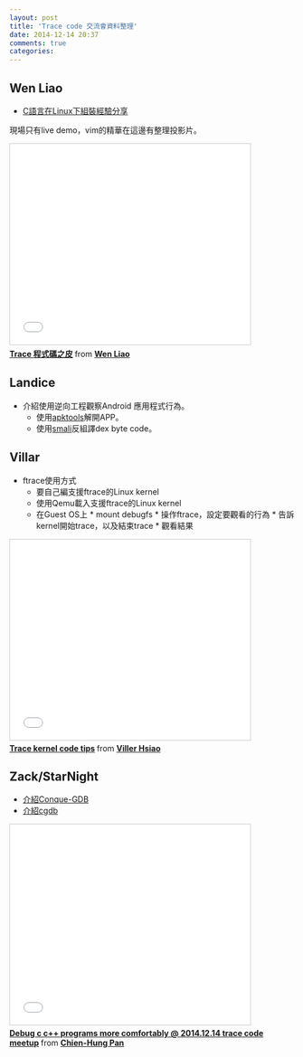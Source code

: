 ```yaml
---
layout: post
title: 'Trace code 交流會資料整理'
date: 2014-12-14 20:37
comments: true
categories: 
---
```

## Wen Liao

* [C語言在Linux下組裝經驗分享](http://wen00072-blog.logdown.com/posts/164813-c-language-assembler-under-linux-sharing)

現場只有live demo，vim的精華在這邊有整理投影片。
<iframe src="//www.slideshare.net/slideshow/embed_code/41960022" width="425" height="355" frameborder="0" marginwidth="0" marginheight="0" scrolling="no" style="border:1px solid #CCC; border-width:1px; margin-bottom:5px; max-width: 100%;" allowfullscreen> </iframe> <div style="margin-bottom:5px"> <strong> <a href="//www.slideshare.net/zzz00072/trace-41960022" title="Trace 程式碼之皮" target="_blank">Trace 程式碼之皮</a> </strong> from <strong><a href="//www.slideshare.net/zzz00072" target="_blank">Wen Liao</a></strong> </div>

## Landice

* 介紹使用逆向工程觀察Android 應用程式行為。
	* 使用[apktools](https://code.google.com/p/android-apktool/)解開APP。
  * 使用[smali](https://code.google.com/p/smali/)反組譯dex byte code。

## Villar

* ftrace使用方式
	* 要自己編支援ftrace的Linux kernel
  * 使用Qemu載入支援ftrace的Linux kernel
  * 在Guest OS上
		* mount debugfs
		* 操作ftrace，設定要觀看的行為
		* 告訴kernel開始trace，以及結束trace
		* 觀看結果

<iframe src="//www.slideshare.net/slideshow/embed_code/42682768" width="425" height="355" frameborder="0" marginwidth="0" marginheight="0" scrolling="no" style="border:1px solid #CCC; border-width:1px; margin-bottom:5px; max-width: 100%;" allowfullscreen> </iframe> <div style="margin-bottom:5px"> <strong> <a href="//www.slideshare.net/vh21/trace-kernel-code-tips" title="Trace kernel code tips" target="_blank">Trace kernel code tips</a> </strong> from <strong><a href="//www.slideshare.net/vh21" target="_blank">Viller Hsiao</a></strong> </div>


## Zack/StarNight

* [介紹Conque-GDB](https://github.com/vim-scripts/Conque-GDB)
* [介紹cgdb](http://tech.mozilla.com.tw/posts/3826/cgdb-%E6%9B%B4%E5%A5%BD%E7%94%A8%E7%9A%84-gdb)

<iframe src="//www.slideshare.net/slideshow/embed_code/42683739" width="425" height="355" frameborder="0" marginwidth="0" marginheight="0" scrolling="no" style="border:1px solid #CCC; border-width:1px; margin-bottom:5px; max-width: 100%;" allowfullscreen> </iframe> <div style="margin-bottom:5px"> <strong> <a href="//www.slideshare.net/chienhungpan/debug-c-c-programs-more-comfortably-20141214-trace-code-meetup" title="Debug c c++ programs more comfortably @ 2014.12.14 trace code meetup" target="_blank">Debug c c++ programs more comfortably @ 2014.12.14 trace code meetup</a> </strong> from <strong><a href="//www.slideshare.net/chienhungpan" target="_blank">Chien-Hung Pan</a></strong> </div>
